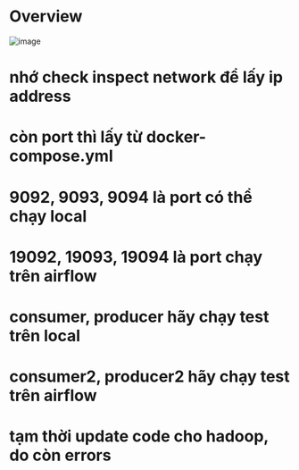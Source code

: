 # Overview

![image](https://github.com/dogukannulu/airflow_kafka_cassandra_mongodb/assets/91257958/b5ffd185-e046-43cc-ace6-cb7c4069d95f)

# nhớ check inspect network để lấy ip address
# còn port thì lấy từ docker-compose.yml
# 9092, 9093, 9094 là port có thể  chạy local
# 19092, 19093, 19094 là port chạy trên airflow
# consumer, producer hãy chạy test trên local
# consumer2, producer2 hãy chạy test trên airflow

# tạm thời update code cho hadoop, do còn errors